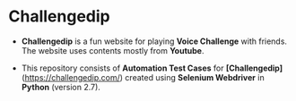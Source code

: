 Challengedip
============
+ **Challengedip** is a fun website for playing **Voice Challenge** with friends. The website uses contents mostly from __Youtube__.

+ This repository consists of **Automation Test Cases** for **[Challengedip]** (https://challengedip.com/) created using __Selenium Webdriver__ in **Python** (version 2.7).
